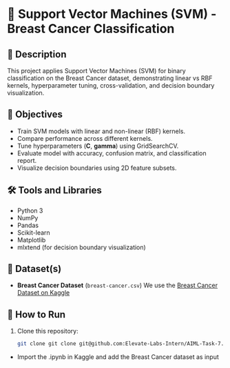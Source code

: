 # 🧠 Support Vector Machines (SVM) - Breast Cancer Classification

## 📌 Description
This project applies Support Vector Machines (SVM) for binary classification on the Breast Cancer dataset, demonstrating linear vs RBF kernels, hyperparameter tuning, cross-validation, and decision boundary visualization.

## 🎯 Objectives
- Train SVM models with linear and non-linear (RBF) kernels.  
- Compare performance across different kernels.  
- Tune hyperparameters (**C**, **gamma**) using GridSearchCV.  
- Evaluate model with accuracy, confusion matrix, and classification report.  
- Visualize decision boundaries using 2D feature subsets.  

## 🛠 Tools and Libraries
- Python 3  
- NumPy  
- Pandas  
- Scikit-learn  
- Matplotlib  
- mlxtend (for decision boundary visualization)  

## 📂 Dataset(s)
- **Breast Cancer Dataset** (`breast-cancer.csv`)
  We use the [Breast Cancer Dataset on Kaggle](https://www.kaggle.com/datasets/yasserh/breast-cancer-dataset)

## 🏃 How to Run  
1. Clone this repository:  
   ```bash
   git clone git clone git@github.com:Elevate-Labs-Intern/AIML-Task-7.git
- Import the .ipynb in Kaggle and add the Breast Cancer dataset as input
